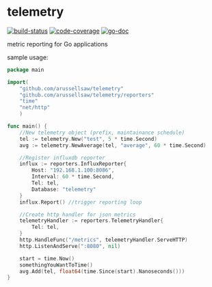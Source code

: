 # telemetry

[![build-status](https://travis-ci.org/arussellsaw/telemetry.svg?branch=master)](https://travis-ci.org/arussellsaw/telemetry) [![code-coverage](http://gocover.io/_badge/github.com/arussellsaw/telemetry)](http://gocover.io/github.com/arussellsaw/telemetry)
[![go-doc](https://godoc.org/github.com/arussellsaw/telemetry?status.svg)](https://godoc.org/github.com/arussellsaw/telemetry)

metric reporting for Go applications

sample usage:

```go
package main

import(
    "github.com/arussellsaw/telemetry"
    "github.com/arussellsaw/telemetry/reporters"
    "time"
    "net/http"
    )

func main() {
    //New telemetry object (prefix, maintainance schedule)
    tel := telemetry.New("test", 5 * time.Second)
    avg := telemetry.NewAverage(tel, "average", 60 * time.Second)

    //Register influxdb reporter
    influx := reporters.InfluxReporter{
        Host: "192.168.1.100:8086",
        Interval: 60 * time.Second,
        Tel: tel,
        Database: "telemetry"
    }
    influx.Report() //trigger reporting loop

    //Create http handler for json metrics
    telemetryHandler := reporters.TelemetryHandler{
        Tel: tel,
    }
    http.HandleFunc("/metrics", telemetryHandler.ServeHTTP)
    http.ListenAndServe(":8080", nil)

    start = time.Now()
    somethingYouWantToTime()
    avg.Add(tel, float64(time.Since(start).Nanoseconds()))
}

```
